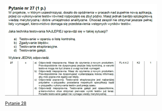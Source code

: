 ![img.png](../Pytania/screeny/img_26.png)
![img.png](screeny/img_26.png)

[Pytanie 28](../Pytania/Pyt_28.md)